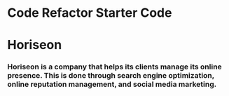 # Code Refactor Starter Code
# Horiseon 
### Horiseon is a company that helps its clients manage its online presence. This is done through search engine optimization, online reputation management, and social media marketing. 